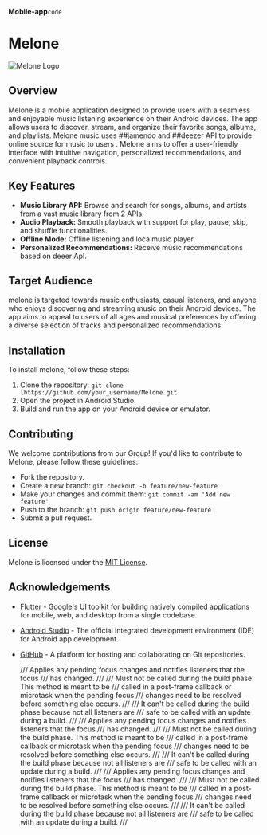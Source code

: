 <b>Mobile-app</b>``code``


# Melone

![Melone Logo](https://github.com/pal-oe/Melone-Music-App/blob/main/melone%20sub%20logo.png)

## Overview
Melone is a mobile application designed to provide users with a seamless and enjoyable music listening experience on their Android devices. The app allows users to discover, stream, and organize their favorite songs, albums, and playlists. Melone music uses ##jamendo and ##deezer API to provide online source for music to users . Melone aims to offer a user-friendly interface with intuitive navigation, personalized recommendations, and convenient playback controls.


## Key Features

- **Music Library API:** Browse and search for songs, albums, and artists from a vast music library from 2 APIs.
- **Audio Playback:** Smooth playback with support for play, pause, skip, and shuffle functionalities.
- **Offline Mode:** Offline listening and loca music player.
- **Personalized Recommendations:** Receive music recommendations based on deeer ApI.

## Target Audience

melone is targeted towards music enthusiasts, casual listeners, and anyone who enjoys discovering and streaming music on their Android devices. The app aims to appeal to users of all ages and musical preferences by offering a diverse selection of tracks and personalized recommendations.

## Installation

To install melone, follow these steps:

1. Clone the repository: `git clone [https://github.com/your_username/Melone.git`
2. Open the project in Android Studio.
3. Build and run the app on your Android device or emulator.

## Contributing

We welcome contributions from our Group! If you'd like to contribute to Melone, please follow these guidelines:

- Fork the repository.
- Create a new branch: `git checkout -b feature/new-feature`
- Make your changes and commit them: `git commit -am 'Add new feature'`
- Push to the branch: `git push origin feature/new-feature`
- Submit a pull request.

## License

Melone is licensed under the [MIT License](https://opensource.org/licenses/MIT).

## Acknowledgements

- [Flutter](https://flutter.dev/) - Google's UI toolkit for building natively compiled applications for mobile, web, and desktop from a single codebase.
- [Android Studio](https://developer.android.com/studio) - The official integrated development environment (IDE) for Android app development.
- [GitHub](https://github.com/) - A platform for hosting and collaborating on Git repositories.


  /// Applies any pending focus changes and notifies listeners that the focus
  /// has changed.
  ///
  /// Must not be called during the build phase. This method is meant to be
  /// called in a post-frame callback or microtask when the pending focus
  /// changes need to be resolved before something else occurs.
  ///
  /// It can't be called during the build phase because not all listeners are
  /// safe to be called with an update during a build.
  ///
    /// Applies any pending focus changes and notifies listeners that the focus
  /// has changed.
  ///
  /// Must not be called during the build phase. This method is meant to be
  /// called in a post-frame callback or microtask when the pending focus
  /// changes need to be resolved before something else occurs.
  ///
  /// It can't be called during the build phase because not all listeners are
  /// safe to be called with an update during a build.
  ///
    /// Applies any pending focus changes and notifies listeners that the focus
  /// has changed.
  ///
  /// Must not be called during the build phase. This method is meant to be
  /// called in a post-frame callback or microtask when the pending focus
  /// changes need to be resolved before something else occurs.
  ///
  /// It can't be called during the build phase because not all listeners are
  /// safe to be called with an update during a build.
  ///

